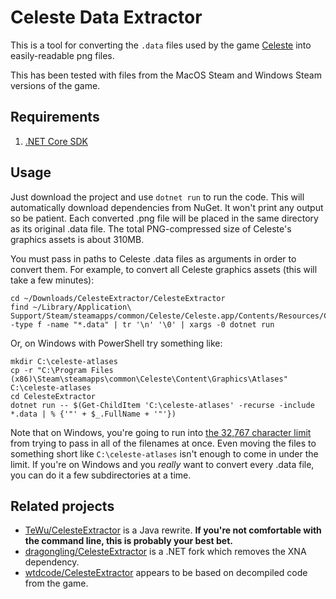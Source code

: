 Celeste Data Extractor
======================

This is a tool for converting the `.data` files used by the game [Celeste](http://www.celestegame.com/) into easily-readable png files. 

This has been tested with files from the MacOS Steam and Windows Steam versions of the game.

Requirements
------------

1. [.NET Core SDK](https://www.microsoft.com/net/download/)

Usage
-----

Just download the project and use `dotnet run` to run the code. This will automatically download dependencies from NuGet. It won't print any output so be patient. Each converted .png file will be placed in the same directory as its original .data file. The total PNG-compressed size of Celeste's graphics assets is about 310MB.

You must pass in paths to Celeste .data files as arguments in order to convert them. For example, to convert all Celeste graphics assets (this will take a few minutes):

```
cd ~/Downloads/CelesteExtractor/CelesteExtractor
find ~/Library/Application\ Support/Steam/steamapps/common/Celeste/Celeste.app/Contents/Resources/Content/Graphics/Atlases -type f -name "*.data" | tr '\n' '\0' | xargs -0 dotnet run
```

Or, on Windows with PowerShell try something like:

```
mkdir C:\celeste-atlases
cp -r "C:\Program Files (x86)\Steam\steamapps\common\Celeste\Content\Graphics\Atlases" C:\celeste-atlases
cd CelesteExtractor
dotnet run -- $(Get-ChildItem 'C:\celeste-atlases' -recurse -include *.data | % {'"' + $_.FullName + '"'})
```

Note that on Windows, you're going to run into [the 32,767 character limit](https://docs.microsoft.com/en-us/windows/win32/api/processthreadsapi/nf-processthreadsapi-createprocessa#parameters) from trying to pass in all of the filenames at once. Even moving the files to something short like `C:\celeste-atlases` isn't enough to come in under the limit. If you're on Windows and you *really* want to convert every .data file, you can do it a few subdirectories at a time. 

Related projects
----------------

* [TeWu/CelesteExtractor](https://github.com/TeWu/CelesteExtractor) is a Java rewrite. **If you're not comfortable with the command line, this is probably your best bet.**
* [dragongling/CelesteExtractor](https://github.com/dragongling/CelesteExtractor) is a .NET fork which removes the XNA dependency.
* [wtdcode/CelesteExtractor](https://github.com/wtdcode/CelesteExtractor) appears to be based on decompiled code from the game.
